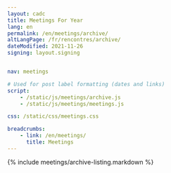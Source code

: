 ```yaml
---
layout: cadc
title: Meetings For Year
lang: en
permalink: /en/meetings/archive/
altLangPage: /fr/rencontres/archive/
dateModified: 2021-11-26
signing: layout.signing


nav: meetings

# Used for post label formatting (dates and links)
script: 
    - /static/js/meetings/archive.js
    - /static/js/meetings/meetings.js

css: /static/css/meetings.css

breadcrumbs:
    - link: /en/meetings/
      title: Meetings
---
```


{% include meetings/archive-listing.markdown %}